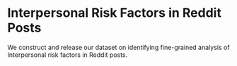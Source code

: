 # Interpersonal Risk Factors in Reddit Posts
We construct and release our dataset on identifying fine-grained analysis of Interpersonal risk factors in Reddit posts.
